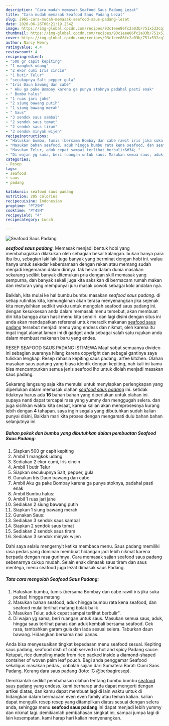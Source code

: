```yaml
---
description: "Cara mudah memasak Seafood Saus Padang Lezat"
title: "Cara mudah memasak Seafood Saus Padang Lezat"
slug: 2965-cara-mudah-memasak-seafood-saus-padang-lezat
date: 2020-06-26T06:21:19.254Z
image: https://img-global.cpcdn.com/recipes/93c1eee86fc2a03b/751x532cq70/seafood-saus-padang-foto-resep-utama.jpg
thumbnail: https://img-global.cpcdn.com/recipes/93c1eee86fc2a03b/751x532cq70/seafood-saus-padang-foto-resep-utama.jpg
cover: https://img-global.cpcdn.com/recipes/93c1eee86fc2a03b/751x532cq70/seafood-saus-padang-foto-resep-utama.jpg
author: Nancy Henry
ratingvalue: 4.4
reviewcount: 4
recipeingredient:
- "500 gr capit kepiting"
- "1 mangkok udang"
- "2 ekor cumi Iris cincin"
- "1 butir Telur"
- "secukupnya Salt pepper gula"
- "Iris Daun bawang dan cabe"
- " Aku ga pake Bombay karena ga punya stoknya padahal pasti enak"
- " Bumbu halus"
- "1 ruas jari jahe"
- "2 siung bawang putih"
- "1 siung bawang merah"
- " Saus"
- "3 sendok saus sambal"
- "2 sendok saus tomat"
- "2 sendok saus tiram"
- "3 sendok minyak wijen"
recipeinstructions:
- "Haluskan bumbu, tumis (bersama Bombay dan cabe rawit iris jika suka pedas) hingga matang"
- "Masukan bahan seafood, aduk hingga bumbu rata kena seafood, dan seafood mulai terlihat matang bolak balik"
- "Masukan Telur, aduk cepat sampai terlihat berbulir&#34;."
- "Di wajan yg sama, beri ruangan untuk saus. Masukan semua saus, aduk, hingga saus terlihat panas dan aduk kembali bersama seafood. Cek rasa, tambahkan garam gula dan lada sesuai selera. Taburkan daun bawang. Hidangkan bersama nasi panas."
categories:
- Resep
tags:
- seafood
- saus
- padang

katakunci: seafood saus padang 
nutrition: 205 calories
recipecuisine: Indonesian
preptime: "PT29M"
cooktime: "PT45M"
recipeyield: "4"
recipecategory: Lunch

---
```



![Seafood Saus Padang](https://img-global.cpcdn.com/recipes/93c1eee86fc2a03b/751x532cq70/seafood-saus-padang-foto-resep-utama.jpg)

<b><i>seafood saus padang</i></b>, Memasak menjadi bentuk hobi yang membahagiakan dilakukan oleh sebagian besar kalangan. bukan hanya para ibu ibu, sebagian laki laki juga banyak yang berminat dengan hobi ini. walau hanya untuk sekedar kebersamaan dengan rekan atau memang sudah menjadi kegemaran dalam dirinya. tak heran dalam dunia masakan sekarang sedikit banyak ditemukan pria dengan skill memasak yang sempurna, dan banyak sekali juga kita saksikan di bermacam rumah makan dan restoran yang mempunyai juru masak cowok sebagai koki andalan nya.

Baiklah, kita mulai ke hal bumbu bumbu masakan <i>seafood saus padang</i>. di setiap rutinitas kita, kemungkinan akan terasa menyenangkan jika sejenak kita menyisihkan sedikit waktu untuk mengolah seafood saus padang ini. dengan kesuksesan anda dalam memasak menu tersebut, akan membuat diri kita bangga akan hasil menu kita sendiri. dan lagi disini dengan situs ini anda akan mendapatkan referensi untuk meracik makanan <u>seafood saus padang</u> tersebut menjadi menu yang endess dan nikmat, oleh karena itu ingat ingat alamat laman ini di gadget anda sebagai salah satu rujukan anda dalam membuat makanan baru yang endes.

RESEP SEAFOOD SAUS PADANG ISTIMEWA Maaf sobat semuanya divideo ini sebagian suaranya hilang karena copyright dan sebagai gantinya saya tuliskan lengkap. Resep rahasia kepiting saus padang. arfee kitchen. Olahan masakan saus padang yang biasa identik dengan kepiting, nah kali ini kamu bisa mencampurkan semua jenis seafood lho untuk diolah menjadi masakan saus padang.


Sekarang langsung saja kita memulai untuk menyiapkan perlengkapan yang diperlukan dalam memasak olahan <u><i>seafood saus padang</i></u> ini. setidak tidaknya harus ada <b>16</b> bahan bahan yang diperlukan untuk olahan ini. supaya nanti dapat tercapai rasa yang yummy dan menggugah selera. dan juga sisihkan waktu kita sesaat, karena kalian akan memprosesnya kurang lebih dengan <b>4</b> tahapan. saya ingin segala yang dibutuhkan sudah kalian punyai disini, Baiklah mari kita proses dengan mengamati dulu bahan bahan selanjutnya ini.

<!--inarticleads1-->

##### Bahan pokok dan bumbu yang dibutuhkan dalam pembuatan Seafood Saus Padang:

1. Siapkan 500 gr capit kepiting
1. Ambil 1 mangkok udang
1. Sediakan 2 ekor cumi, Iris cincin
1. Ambil 1 butir Telur
1. Siapkan secukupnya Salt, pepper, gula
1. Gunakan Iris Daun bawang dan cabe
1. Ambil  Aku ga pake Bombay karena ga punya stoknya, padahal pasti enak
1. Ambil  Bumbu halus:
1. Ambil 1 ruas jari jahe
1. Sediakan 2 siung bawang putih
1. Siapkan 1 siung bawang merah
1. Gunakan  Saus:
1. Sediakan 3 sendok saus sambal
1. Siapkan 2 sendok saus tomat
1. Sediakan 2 sendok saus tiram
1. Sediakan 3 sendok minyak wijen


Dahi saya selalu mengernyit ketika membaca menu. Saus padang memiliki rasa pedas yang dominan membuat hidangan jadi lebih nikmat karena berpadu dengan rasa gurihnya. Cara memasak sajian seafood saus padang sebenarnya cukup mudah. Selain enak dimasak saus tiram dan saus mentega, menu seafood juga lezat dimasak saus Padang. 

<!--inarticleads2-->

##### Tata cara mengolah Seafood Saus Padang:

1. Haluskan bumbu, tumis (bersama Bombay dan cabe rawit iris jika suka pedas) hingga matang
1. Masukan bahan seafood, aduk hingga bumbu rata kena seafood, dan seafood mulai terlihat matang bolak balik
1. Masukan Telur, aduk cepat sampai terlihat berbulir&#34;.
1. Di wajan yg sama, beri ruangan untuk saus. Masukan semua saus, aduk, hingga saus terlihat panas dan aduk kembali bersama seafood. Cek rasa, tambahkan garam gula dan lada sesuai selera. Taburkan daun bawang. Hidangkan bersama nasi panas.


Anda bisa menyesuaikan tingkat kepedasan menu seafood sesuai. Kepiting saus padang, seafood dish of crab served in hot and spicy Padang sauce. Ketupat, rice dumpling made from rice packed inside a diamond-shaped container of woven palm leaf pouch. Bagi anda penggemar Seafood sekaligus masakan pedas., cobalah sajian dari Sumatera Barat: Cumi Saos Padang. Kerang dara saus padang (foto: IG @berbagiresep). 

Demikianlah sedikit pembahasan olahan tentang bumbu bumbu <u>seafood saus padang</u> yang endess. kami berharap anda dapat mengerti dengan artikel diatas, dan kamu dapat membuat lagi di lain waktu untuk di hidangkan dalam bermacam even even family atau teman kalian. kalian dapat mengulik resep resep yang ditampilkan diatas sesuai dengan selera anda, sehingga menu <b>seafood saus padang</b> ini dapat menjadi lebih yummy dan nikmat lagi. demikianlah pembahasan singkat ini, sampai jumpa lagi di lain kesempatan. kami harap hari kalian menyenangkan.
